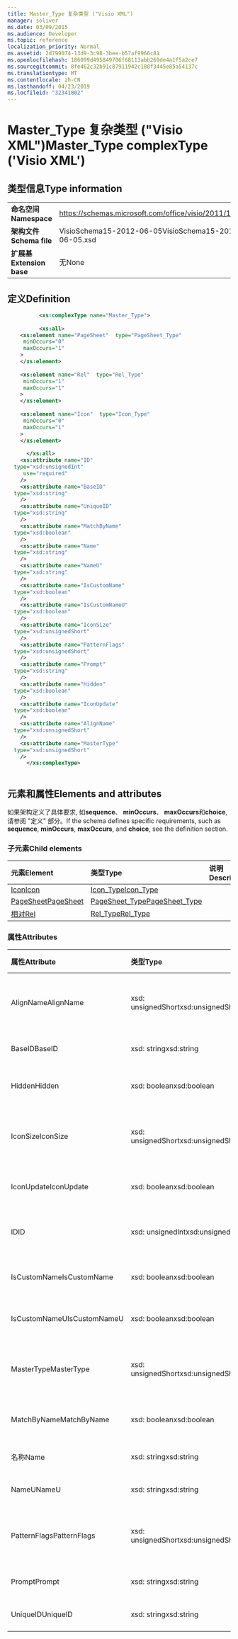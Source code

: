```yaml
---
title: Master_Type 复杂类型 ("Visio XML")
manager: soliver
ms.date: 03/09/2015
ms.audience: Developer
ms.topic: reference
localization_priority: Normal
ms.assetid: 2d799074-13d9-3c98-3bee-b57af9966c81
ms.openlocfilehash: 186099d495849706f68113abb269de4a1f5a2ce7
ms.sourcegitcommit: 8fe462c32b91c87911942c188f3445e85a54137c
ms.translationtype: MT
ms.contentlocale: zh-CN
ms.lasthandoff: 04/23/2019
ms.locfileid: "32341802"
---
```

# <a name="mastertype-complextype-visio-xml"></a><span data-ttu-id="2b035-102">Master_Type 复杂类型 ("Visio XML")</span><span class="sxs-lookup"><span data-stu-id="2b035-102">Master_Type complexType ('Visio XML')</span></span>

## <a name="type-information"></a><span data-ttu-id="2b035-103">类型信息</span><span class="sxs-lookup"><span data-stu-id="2b035-103">Type information</span></span>

|||
|:-----|:-----|
|<span data-ttu-id="2b035-104">**命名空间**</span><span class="sxs-lookup"><span data-stu-id="2b035-104">**Namespace**</span></span> <br/> |https://schemas.microsoft.com/office/visio/2011/1/core  <br/> |
|<span data-ttu-id="2b035-105">**架构文件**</span><span class="sxs-lookup"><span data-stu-id="2b035-105">**Schema file**</span></span> <br/> |<span data-ttu-id="2b035-106">VisioSchema15-2012-06-05</span><span class="sxs-lookup"><span data-stu-id="2b035-106">VisioSchema15-2012-06-05.xsd</span></span>  <br/> |
|<span data-ttu-id="2b035-107">**扩展基**</span><span class="sxs-lookup"><span data-stu-id="2b035-107">**Extension base**</span></span> <br/> |<span data-ttu-id="2b035-108">无</span><span class="sxs-lookup"><span data-stu-id="2b035-108">None</span></span>  <br/> |
   
## <a name="definition"></a><span data-ttu-id="2b035-109">定义</span><span class="sxs-lookup"><span data-stu-id="2b035-109">Definition</span></span>

```XML
          <xs:complexType name="Master_Type">
          
          <xs:all>
    <xs:element name="PageSheet"  type="PageSheet_Type"
     minOccurs="0"
     maxOccurs="1"
    >
    </xs:element>
    
    <xs:element name="Rel"  type="Rel_Type"
     minOccurs="1"
     maxOccurs="1"
    >
    </xs:element>
    
    <xs:element name="Icon"  type="Icon_Type"
     minOccurs="0"
     maxOccurs="1"
    >
    </xs:element>
    
      </xs:all>
    <xs:attribute name="ID"
  type="xsd:unsignedInt"
     use="required"
    />
    <xs:attribute name="BaseID"
  type="xsd:string"
    />
    <xs:attribute name="UniqueID"
  type="xsd:string"
    />
    <xs:attribute name="MatchByName"
  type="xsd:boolean"
    />
    <xs:attribute name="Name"
  type="xsd:string"
    />
    <xs:attribute name="NameU"
  type="xsd:string"
    />
    <xs:attribute name="IsCustomName"
  type="xsd:boolean"
    />
    <xs:attribute name="IsCustomNameU"
  type="xsd:boolean"
    />
    <xs:attribute name="IconSize"
  type="xsd:unsignedShort"
    />
    <xs:attribute name="PatternFlags"
  type="xsd:unsignedShort"
    />
    <xs:attribute name="Prompt"
  type="xsd:string"
    />
    <xs:attribute name="Hidden"
  type="xsd:boolean"
    />
    <xs:attribute name="IconUpdate"
  type="xsd:boolean"
    />
    <xs:attribute name="AlignName"
  type="xsd:unsignedShort"
    />
    <xs:attribute name="MasterType"
  type="xsd:unsignedShort"
    />
      </xs:complexType>
      
```

## <a name="elements-and-attributes"></a><span data-ttu-id="2b035-110">元素和属性</span><span class="sxs-lookup"><span data-stu-id="2b035-110">Elements and attributes</span></span>

<span data-ttu-id="2b035-111">如果架构定义了具体要求, 如**sequence**、 **minOccurs**、 **maxOccurs**和**choice**, 请参阅 "定义" 部分。</span><span class="sxs-lookup"><span data-stu-id="2b035-111">If the schema defines specific requirements, such as **sequence**, **minOccurs**, **maxOccurs**, and **choice**, see the definition section.</span></span> 
  
### <a name="child-elements"></a><span data-ttu-id="2b035-112">子元素</span><span class="sxs-lookup"><span data-stu-id="2b035-112">Child elements</span></span>

|<span data-ttu-id="2b035-113">**元素**</span><span class="sxs-lookup"><span data-stu-id="2b035-113">**Element**</span></span>|<span data-ttu-id="2b035-114">**类型**</span><span class="sxs-lookup"><span data-stu-id="2b035-114">**Type**</span></span>|<span data-ttu-id="2b035-115">**说明**</span><span class="sxs-lookup"><span data-stu-id="2b035-115">**Description**</span></span>|
|:-----|:-----|:-----|
|[<span data-ttu-id="2b035-116">Icon</span><span class="sxs-lookup"><span data-stu-id="2b035-116">Icon</span></span>](icon-element-master_type-complextypevisio-xml.md) <br/> |[<span data-ttu-id="2b035-117">Icon_Type</span><span class="sxs-lookup"><span data-stu-id="2b035-117">Icon_Type</span></span>](icon_type-complextypevisio-xml.md) <br/> ||
|[<span data-ttu-id="2b035-118">PageSheet</span><span class="sxs-lookup"><span data-stu-id="2b035-118">PageSheet</span></span>](pagesheet-element-master_type-complextypevisio-xml.md) <br/> |[<span data-ttu-id="2b035-119">PageSheet_Type</span><span class="sxs-lookup"><span data-stu-id="2b035-119">PageSheet_Type</span></span>](pagesheet_type-complextypevisio-xml.md) <br/> ||
|[<span data-ttu-id="2b035-120">相对</span><span class="sxs-lookup"><span data-stu-id="2b035-120">Rel</span></span>](rel-element-master_type-complextypevisio-xml.md) <br/> |[<span data-ttu-id="2b035-121">Rel_Type</span><span class="sxs-lookup"><span data-stu-id="2b035-121">Rel_Type</span></span>](rel_type-complextypevisio-xml.md) <br/> ||
   
### <a name="attributes"></a><span data-ttu-id="2b035-122">属性</span><span class="sxs-lookup"><span data-stu-id="2b035-122">Attributes</span></span>

|<span data-ttu-id="2b035-123">**属性**</span><span class="sxs-lookup"><span data-stu-id="2b035-123">**Attribute**</span></span>|<span data-ttu-id="2b035-124">**类型**</span><span class="sxs-lookup"><span data-stu-id="2b035-124">**Type**</span></span>|<span data-ttu-id="2b035-125">**必需**</span><span class="sxs-lookup"><span data-stu-id="2b035-125">**Required**</span></span>|<span data-ttu-id="2b035-126">**描述**</span><span class="sxs-lookup"><span data-stu-id="2b035-126">**Description**</span></span>|<span data-ttu-id="2b035-127">**可能的值**</span><span class="sxs-lookup"><span data-stu-id="2b035-127">**Possible values**</span></span>|
|:-----|:-----|:-----|:-----|:-----|
|<span data-ttu-id="2b035-128">AlignName</span><span class="sxs-lookup"><span data-stu-id="2b035-128">AlignName</span></span>  <br/> |<span data-ttu-id="2b035-129">xsd: unsignedShort</span><span class="sxs-lookup"><span data-stu-id="2b035-129">xsd:unsignedShort</span></span>  <br/> |<span data-ttu-id="2b035-130">可选</span><span class="sxs-lookup"><span data-stu-id="2b035-130">optional</span></span>  <br/> ||<span data-ttu-id="2b035-131">xsd: unsignedShort 类型的值。</span><span class="sxs-lookup"><span data-stu-id="2b035-131">Values of the xsd:unsignedShort type.</span></span>  <br/> |
|<span data-ttu-id="2b035-132">BaseID</span><span class="sxs-lookup"><span data-stu-id="2b035-132">BaseID</span></span>  <br/> |<span data-ttu-id="2b035-133">xsd: string</span><span class="sxs-lookup"><span data-stu-id="2b035-133">xsd:string</span></span>  <br/> |<span data-ttu-id="2b035-134">可选</span><span class="sxs-lookup"><span data-stu-id="2b035-134">optional</span></span>  <br/> ||<span data-ttu-id="2b035-135">xsd: string 类型的值。</span><span class="sxs-lookup"><span data-stu-id="2b035-135">Values of the xsd:string type.</span></span>  <br/> |
|<span data-ttu-id="2b035-136">Hidden</span><span class="sxs-lookup"><span data-stu-id="2b035-136">Hidden</span></span>  <br/> |<span data-ttu-id="2b035-137">xsd: boolean</span><span class="sxs-lookup"><span data-stu-id="2b035-137">xsd:boolean</span></span>  <br/> |<span data-ttu-id="2b035-138">可选</span><span class="sxs-lookup"><span data-stu-id="2b035-138">optional</span></span>  <br/> ||<span data-ttu-id="2b035-139">xsd: boolean 类型的值。</span><span class="sxs-lookup"><span data-stu-id="2b035-139">Values of the xsd:boolean type.</span></span>  <br/> |
|<span data-ttu-id="2b035-140">IconSize</span><span class="sxs-lookup"><span data-stu-id="2b035-140">IconSize</span></span>  <br/> |<span data-ttu-id="2b035-141">xsd: unsignedShort</span><span class="sxs-lookup"><span data-stu-id="2b035-141">xsd:unsignedShort</span></span>  <br/> |<span data-ttu-id="2b035-142">可选</span><span class="sxs-lookup"><span data-stu-id="2b035-142">optional</span></span>  <br/> ||<span data-ttu-id="2b035-143">xsd: unsignedShort 类型的值。</span><span class="sxs-lookup"><span data-stu-id="2b035-143">Values of the xsd:unsignedShort type.</span></span>  <br/> |
|<span data-ttu-id="2b035-144">IconUpdate</span><span class="sxs-lookup"><span data-stu-id="2b035-144">IconUpdate</span></span>  <br/> |<span data-ttu-id="2b035-145">xsd: boolean</span><span class="sxs-lookup"><span data-stu-id="2b035-145">xsd:boolean</span></span>  <br/> |<span data-ttu-id="2b035-146">可选</span><span class="sxs-lookup"><span data-stu-id="2b035-146">optional</span></span>  <br/> ||<span data-ttu-id="2b035-147">xsd: boolean 类型的值。</span><span class="sxs-lookup"><span data-stu-id="2b035-147">Values of the xsd:boolean type.</span></span>  <br/> |
|<span data-ttu-id="2b035-148">ID</span><span class="sxs-lookup"><span data-stu-id="2b035-148">ID</span></span>  <br/> |<span data-ttu-id="2b035-149">xsd: unsignedInt</span><span class="sxs-lookup"><span data-stu-id="2b035-149">xsd:unsignedInt</span></span>  <br/> |<span data-ttu-id="2b035-150">必需</span><span class="sxs-lookup"><span data-stu-id="2b035-150">required</span></span>  <br/> ||<span data-ttu-id="2b035-151">xsd: unsignedInt 类型的值。</span><span class="sxs-lookup"><span data-stu-id="2b035-151">Values of the xsd:unsignedInt type.</span></span>  <br/> |
|<span data-ttu-id="2b035-152">IsCustomName</span><span class="sxs-lookup"><span data-stu-id="2b035-152">IsCustomName</span></span>  <br/> |<span data-ttu-id="2b035-153">xsd: boolean</span><span class="sxs-lookup"><span data-stu-id="2b035-153">xsd:boolean</span></span>  <br/> |<span data-ttu-id="2b035-154">可选</span><span class="sxs-lookup"><span data-stu-id="2b035-154">optional</span></span>  <br/> ||<span data-ttu-id="2b035-155">xsd: boolean 类型的值。</span><span class="sxs-lookup"><span data-stu-id="2b035-155">Values of the xsd:boolean type.</span></span>  <br/> |
|<span data-ttu-id="2b035-156">IsCustomNameU</span><span class="sxs-lookup"><span data-stu-id="2b035-156">IsCustomNameU</span></span>  <br/> |<span data-ttu-id="2b035-157">xsd: boolean</span><span class="sxs-lookup"><span data-stu-id="2b035-157">xsd:boolean</span></span>  <br/> |<span data-ttu-id="2b035-158">可选</span><span class="sxs-lookup"><span data-stu-id="2b035-158">optional</span></span>  <br/> ||<span data-ttu-id="2b035-159">xsd: boolean 类型的值。</span><span class="sxs-lookup"><span data-stu-id="2b035-159">Values of the xsd:boolean type.</span></span>  <br/> |
|<span data-ttu-id="2b035-160">MasterType</span><span class="sxs-lookup"><span data-stu-id="2b035-160">MasterType</span></span>  <br/> |<span data-ttu-id="2b035-161">xsd: unsignedShort</span><span class="sxs-lookup"><span data-stu-id="2b035-161">xsd:unsignedShort</span></span>  <br/> |<span data-ttu-id="2b035-162">可选</span><span class="sxs-lookup"><span data-stu-id="2b035-162">optional</span></span>  <br/> ||<span data-ttu-id="2b035-163">xsd: unsignedShort 类型的值。</span><span class="sxs-lookup"><span data-stu-id="2b035-163">Values of the xsd:unsignedShort type.</span></span>  <br/> |
|<span data-ttu-id="2b035-164">MatchByName</span><span class="sxs-lookup"><span data-stu-id="2b035-164">MatchByName</span></span>  <br/> |<span data-ttu-id="2b035-165">xsd: boolean</span><span class="sxs-lookup"><span data-stu-id="2b035-165">xsd:boolean</span></span>  <br/> |<span data-ttu-id="2b035-166">可选</span><span class="sxs-lookup"><span data-stu-id="2b035-166">optional</span></span>  <br/> ||<span data-ttu-id="2b035-167">xsd: boolean 类型的值。</span><span class="sxs-lookup"><span data-stu-id="2b035-167">Values of the xsd:boolean type.</span></span>  <br/> |
|<span data-ttu-id="2b035-168">名称</span><span class="sxs-lookup"><span data-stu-id="2b035-168">Name</span></span>  <br/> |<span data-ttu-id="2b035-169">xsd: string</span><span class="sxs-lookup"><span data-stu-id="2b035-169">xsd:string</span></span>  <br/> |<span data-ttu-id="2b035-170">可选</span><span class="sxs-lookup"><span data-stu-id="2b035-170">optional</span></span>  <br/> ||<span data-ttu-id="2b035-171">xsd: string 类型的值。</span><span class="sxs-lookup"><span data-stu-id="2b035-171">Values of the xsd:string type.</span></span>  <br/> |
|<span data-ttu-id="2b035-172">NameU</span><span class="sxs-lookup"><span data-stu-id="2b035-172">NameU</span></span>  <br/> |<span data-ttu-id="2b035-173">xsd: string</span><span class="sxs-lookup"><span data-stu-id="2b035-173">xsd:string</span></span>  <br/> |<span data-ttu-id="2b035-174">可选</span><span class="sxs-lookup"><span data-stu-id="2b035-174">optional</span></span>  <br/> ||<span data-ttu-id="2b035-175">xsd: string 类型的值。</span><span class="sxs-lookup"><span data-stu-id="2b035-175">Values of the xsd:string type.</span></span>  <br/> |
|<span data-ttu-id="2b035-176">PatternFlags</span><span class="sxs-lookup"><span data-stu-id="2b035-176">PatternFlags</span></span>  <br/> |<span data-ttu-id="2b035-177">xsd: unsignedShort</span><span class="sxs-lookup"><span data-stu-id="2b035-177">xsd:unsignedShort</span></span>  <br/> |<span data-ttu-id="2b035-178">可选</span><span class="sxs-lookup"><span data-stu-id="2b035-178">optional</span></span>  <br/> ||<span data-ttu-id="2b035-179">xsd: unsignedShort 类型的值。</span><span class="sxs-lookup"><span data-stu-id="2b035-179">Values of the xsd:unsignedShort type.</span></span>  <br/> |
|<span data-ttu-id="2b035-180">Prompt</span><span class="sxs-lookup"><span data-stu-id="2b035-180">Prompt</span></span>  <br/> |<span data-ttu-id="2b035-181">xsd: string</span><span class="sxs-lookup"><span data-stu-id="2b035-181">xsd:string</span></span>  <br/> |<span data-ttu-id="2b035-182">可选</span><span class="sxs-lookup"><span data-stu-id="2b035-182">optional</span></span>  <br/> ||<span data-ttu-id="2b035-183">xsd: string 类型的值。</span><span class="sxs-lookup"><span data-stu-id="2b035-183">Values of the xsd:string type.</span></span>  <br/> |
|<span data-ttu-id="2b035-184">UniqueID</span><span class="sxs-lookup"><span data-stu-id="2b035-184">UniqueID</span></span>  <br/> |<span data-ttu-id="2b035-185">xsd: string</span><span class="sxs-lookup"><span data-stu-id="2b035-185">xsd:string</span></span>  <br/> |<span data-ttu-id="2b035-186">可选</span><span class="sxs-lookup"><span data-stu-id="2b035-186">optional</span></span>  <br/> ||<span data-ttu-id="2b035-187">xsd: string 类型的值。</span><span class="sxs-lookup"><span data-stu-id="2b035-187">Values of the xsd:string type.</span></span>  <br/> |
   

